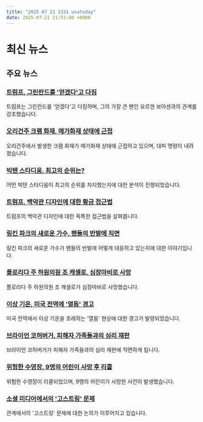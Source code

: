 ```yaml
---
title: "2025 07 21 2151 usatoday"
date: 2025-07-21 21:51:08 +0900
---
```


# 최신 뉴스 

## 주요 뉴스
### [트럼프, 그린란드를 '얻겠다'고 다짐](https://www.usatoday.com/story/news/world/2025/07/19/greenland-trump-arctic-envoy-jorgen-boassen/84502450007/)
  트럼프는 그린란드를 '얻겠다'고 다짐하며, 그의 가장 큰 팬인 요르겐 보아센과의 관계를 강조했습니다.
### [오리건주 크램 화재, 메가화재 상태에 근접](https://www.usatoday.com/story/news/nation/2025/07/21/cram-wildfire-oregon-evacuations/85304555007/)
  오리건주에서 발생한 크램 화재가 메가화재 상태에 근접하고 있으며, 대피 명령이 내려졌습니다.
### [빅텐 스타디움, 최고의 순위는?](https://www.usatoday.com/story/sports/ncaaf/bigten/2025/07/21/big-ten-stadiums-ranked-college-football/84535074007/)
  어떤 빅텐 스타디움이 최고의 순위를 차지했는지에 대한 분석이 진행되었습니다.
### [트럼프, 백악관 디자인에 대한 황금 접근법](https://www.usatoday.com/story/news/politics/2025/07/20/trump-white-house-design-gold/84025659007/)
  트럼프의 백악관 디자인에 대한 독특한 접근법을 살펴봅니다.
### [링킨 파크의 새로운 가수, 팬들의 반발에 직면](https://www.usatoday.com/story/entertainment/music/2025/07/20/linkin-park-emily-armstrong-one-more-light-chester-bennington/85302187007/)
  링킨 파크의 새로운 가수가 팬들의 반발에 어떻게 대응하고 있는지에 대한 이야기입니다.
### [플로리다 주 하원의원 조 캐셀로, 심장마비로 사망](https://www.usatoday.com/story/news/politics/2025/07/20/florida-state-representative-joe-casello-dies-heart-attack/85299393007/)
  플로리다 주 하원의원 조 캐셀로가 심장마비로 사망했습니다.
### [이상 기온, 미국 전역에 '열돔' 경고](https://www.usatoday.com/story/news/nation/2025/07/21/heat-dome-extreme-temperatures/85304631007/)
  미국 전역에서 이상 기온을 초래하는 '열돔' 현상에 대한 경고가 발령되었습니다.
### [브라이언 코허버거, 피해자 가족들과의 심리 재판](https://www.usatoday.com/story/news/crime/2025/07/21/bryan-kohberger-sentencing-what-to-know/85271777007/)
  브라이언 코허버거가 피해자 가족들과의 심리 재판에 직면하게 됩니다.
### [위험한 수영장, 9명의 어린이 사망 후 리콜](https://www.usatoday.com/story/money/2025/07/21/above-ground-swimming-pools-recalled-children-deaths/85304659007/)
  위험한 수영장이 리콜되었으며, 9명의 어린이가 사망한 사건이 발생했습니다.
### [소셜 미디어에서의 '고스트링' 문제](https://www.usatoday.com/story/life/health-wellness/2025/07/19/relationship-issues-viral-tiktok-ghosting/85237344007/)
  관계에서의 '고스트링' 문제에 대한 논의가 이루어지고 있습니다.